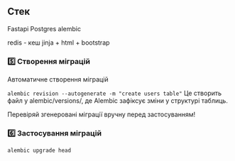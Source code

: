 


## Стек

Fastapi
Postgres
alembic

redis - кеш
jinja + html + bootstrap

### 5️⃣  Створення міграцій
Автоматичне створення міграцій

`alembic revision --autogenerate -m "create users table"`
Це створить файл у alembic/versions/, де Alembic зафіксує зміни у структурі таблиць.

Перевіряй згенеровані міграції вручну перед застосуванням!

### 6️⃣  Застосування міграцій

```bash
alembic upgrade head
```